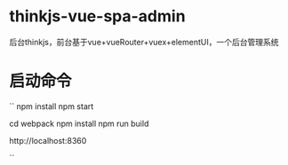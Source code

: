 # thinkjs-vue-spa-admin
后台thinkjs，前台基于vue+vueRouter+vuex+elementUI，一个后台管理系统


# 启动命令

``
npm install
npm start

cd webpack
npm install
npm run build

http://localhost:8360

``
